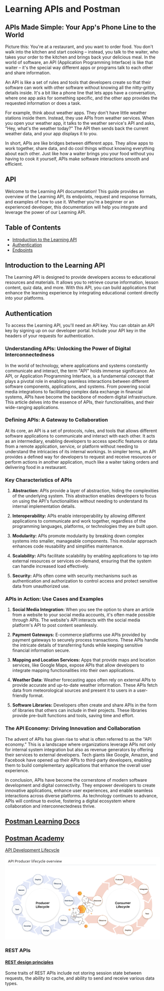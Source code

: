# Learning APIs and Postman

## APIs Made Simple: Your App's Phone Line to the World

Picture this: You're at a restaurant, and you want to order food. You don't walk into the kitchen and start cooking – instead, you talk to the waiter, who takes your order to the kitchen and brings back your delicious meal. In the world of software, an API (Application Programming Interface) is like that waiter – it's the special way different apps or programs talk to each other and share information.

An API is like a set of rules and tools that developers create so that their software can work with other software without knowing all the nitty-gritty details inside. It's a bit like a phone line that lets apps have a conversation, where one app asks for something specific, and the other app provides the requested information or does a task.

For example, think about weather apps. They don't have little weather stations inside them. Instead, they use APIs from weather services. When you open your weather app, it talks to the weather service's API and asks, "Hey, what's the weather today?" The API then sends back the current weather data, and your app displays it to you.

In short, APIs are like bridges between different apps. They allow apps to work together, share data, and do cool things without knowing everything about each other. Just like how a waiter brings you your food without you having to cook it yourself, APIs make software interactions smooth and efficient.

## API

Welcome to the Learning API documentation! This guide provides an overview of the Learning API, its endpoints, request and response formats, and examples of how to use it. Whether you're a beginner or an experienced developer, this documentation will help you integrate and leverage the power of our Learning API.

## Table of Contents

- [Introduction to the Learning API](#introduction-to-the-learning-api)
- [Authentication](#authentication)
- [Endpoints](#endpoints)
<!-- - [Request and Response Format](#request-and-response-format)
- [Examples](#examples) -->
<!-- - [Error Handling](#error-handling)
- [Rate Limiting](#rate-limiting)
- [Getting Help](#getting-help) -->

## Introduction to the Learning API

The Learning API is designed to provide developers access to educational resources and materials. It allows you to retrieve course information, lesson content, quiz data, and more. With this API, you can build applications that enhance the learning experience by integrating educational content directly into your platforms.

## Authentication

To access the Learning API, you'll need an API key. You can obtain an API key by signing up on our developer portal. Include your API key in the headers of your requests for authentication.

### Understanding APIs: Unlocking the Power of Digital Interconnectedness

In the world of technology, where applications and systems constantly communicate and interact, the term "API" holds immense significance. An API, or Application Programming Interface, is a fundamental concept that plays a pivotal role in enabling seamless interactions between different software components, applications, and systems. From powering social media integrations to facilitating complex data exchange in financial systems, APIs have become the backbone of modern digital infrastructure. This article delves into the essence of APIs, their functionalities, and their wide-ranging applications.

### Defining APIs: A Gateway to Collaboration

At its core, an API is a set of protocols, rules, and tools that allows different software applications to communicate and interact with each other. It acts as an intermediary, enabling developers to access specific features or data from a remote application, service, or platform without needing to understand the intricacies of its internal workings. In simpler terms, an API provides a defined way for developers to request and receive resources or perform actions in another application, much like a waiter taking orders and delivering food in a restaurant.

### Key Characteristics of APIs

1. **Abstraction:** APIs provide a layer of abstraction, hiding the complexities of the underlying system. This abstraction enables developers to focus on using the API's functionalities without needing to understand its internal implementation details.

1. **Interoperability:** APIs enable interoperability by allowing different applications to communicate and work together, regardless of the programming languages, platforms, or technologies they are built upon.

1. **Modularity:** APIs promote modularity by breaking down complex systems into smaller, manageable components. This modular approach enhances code reusability and simplifies maintenance.

1. **Scalability:** APIs facilitate scalability by enabling applications to tap into external resources or services on-demand, ensuring that the system can handle increased load effectively.

1. **Security:** APIs often come with security mechanisms such as authentication and authorization to control access and protect sensitive data from unauthorized use.

### APIs in Action: Use Cases and Examples

1. **Social Media Integration:** When you see the option to share an article from a website to your social media accounts, it's often made possible through APIs. The website's API interacts with the social media platform's API to post content seamlessly.

1. **Payment Gateways:** E-commerce platforms use APIs provided by payment gateways to securely process transactions. These APIs handle the intricate details of transferring funds while keeping sensitive financial information secure.

1. **Mapping and Location Services:** Apps that provide maps and location services, like Google Maps, expose APIs that allow developers to integrate mapping functionalities into their own applications.

1. **Weather Data:** Weather forecasting apps often rely on external APIs to provide accurate and up-to-date weather information. These APIs fetch data from meteorological sources and present it to users in a user-friendly format.

1. **Software Libraries:** Developers often create and share APIs in the form of libraries that others can include in their projects. These libraries provide pre-built functions and tools, saving time and effort.

### The API Economy: Driving Innovation and Collaboration

The advent of APIs has given rise to what is often referred to as the "API economy." This is a landscape where organizations leverage APIs not only for internal system integration but also as revenue generators by offering their services to external developers. Tech giants like Google, Amazon, and Facebook have opened up their APIs to third-party developers, enabling them to build complementary applications that enhance the overall user experience.

In conclusion, APIs have become the cornerstone of modern software development and digital connectivity. They empower developers to create innovative applications, enhance user experiences, and enable seamless interactions across diverse platforms. As technology continues to advance, APIs will continue to evolve, fostering a digital ecosystem where collaboration and interconnectedness thrive.

<!-- old -->

## [Postman Learning Docs](https://learning.postman.com/docs/getting-started/introduction/)

## [Postman Academy](https://academy.postman.com/)

[API Development Lifecycle](https://apis.how//products/web-design/)

![API Development Lifecycle](./API-Lifecycle.png "API Development Lifecycle")

### REST APIs

#### [REST design principles](https://www.ibm.com/topics/rest-apis)

Some traits of REST APIs include not storing session state between requests, the ability to cache, and ability to send and receive various data types.
